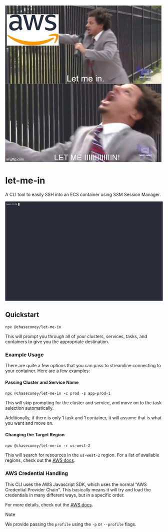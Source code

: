 ![](./let-me-in.jpg)

# let-me-in

A CLI tool to easily SSH into an ECS container using SSM Session Manager.

[![asciicast](./demo.gif)](https://asciinema.org/a/ao7mlvJMdkfon36QhInqBK78I)

## Quickstart

```
npx @chaseconey/let-me-in
```

This will prompt you through all of your clusters, services, tasks, and containers to give you the appropriate destination.

### Example Usage

There are quite a few options that you can pass to streamline connecting to your container. Here are a few examples:

#### Passing Cluster and Service Name

```
npx @chaseconey/let-me-in -c prod -s app-prod-1
```

This will skip prompting for the cluster and service, and move on to the task selection automatically.

Additionally, if there is only 1 task and 1 container, it will assume that is what you want and move on.

#### Changing the Target Region

```
npx @chaseconey/let-me-in -r us-west-2
```

This will search for resources in the `us-west-2` region. For a list of available regions, check out the [AWS docs](https://aws.amazon.com/about-aws/global-infrastructure/regional-product-services/).

### AWS Credential Handling

This CLI uses the AWS Javascript SDK, which uses the normal "AWS Credential Provider Chain". This basically means it will try and load the credentials in many different ways, but in a specific order.

For more details, check out the [AWS docs](https://docs.aws.amazon.com/sdk-for-java/latest/developer-guide/credentials-chain.html#credentials-default).

> [!NOTE]  
> We provide passing the `profile` using the `-p` or `--profile` flags.
